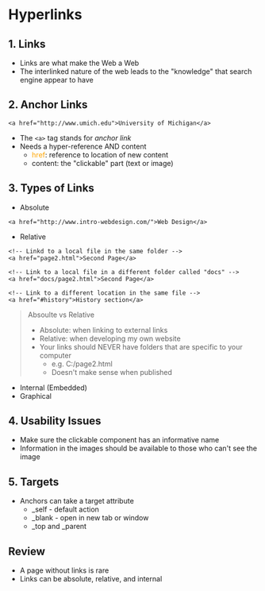 # Hyperlinks

## 1.  Links
* Links are what make the Web a Web
* The interlinked nature of the web leads to the "knowledge" that search engine appear to have

## 2. Anchor Links
```<a href="http://www.umich.edu">University of Michigan</a>```
* The `<a>` tag stands for *anchor link*
* Needs a hyper-reference AND content
    * <font color="orange">href</font>: reference to location of new content
    * content: the "clickable" part (text or image)

## 3. Types of Links
* Absolute  
```
<a href="http://www.intro-webdesign.com/">Web Design</a>
```
* Relative  
```
<!-- Linkd to a local file in the same folder -->
<a href="page2.html">Second Page</a>

<!-- Link to a local file in a different folder called "docs" -->
<a href="docs/page2.html">Second Page</a>

<!-- Link to a different location in the same file -->
<a href="#history">History section</a>
```
> Absoulte vs Relative  
> * Absolute: when linking to external links
> * Relative: when developing my own website
> * Your links should NEVER have folders that are specific to your computer  
>    * e.g. C:/page2.html
>    * Doesn't make sense when published
 
* Internal (Embedded)
* Graphical

## 4. Usability Issues

* Make sure the clickable component has an informative name
* Information in the images should be available to those who can't see the image

## 5. Targets
* Anchors can take a target attribute
    * _self - default action
    * _blank - open in new tab or window
    * _top and _parent

## Review
* A page without links is rare
* Links can be absolute, relative, and internal
